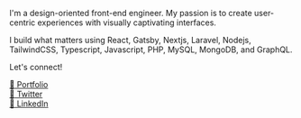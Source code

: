 I'm a design-oriented front-end engineer. My passion is to create user-centric experiences with visually captivating interfaces.

I build what matters using React, Gatsby, Nextjs, Laravel, Nodejs, TailwindCSS, Typescript, Javascript, PHP, MySQL, MongoDB, and GraphQL.

Let's connect!

[🔗 Portfolio](https://arcdev.me)<br/>
[🔗 Twitter](https://twitter.com/allancolibao)<br/>
[🔗 LinkedIn](https://www.linkedin.com/in/allan-colibao-635902151)<br/>

